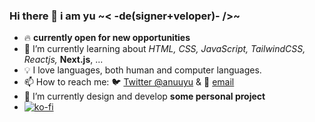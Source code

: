 ### Hi there 👋 i am yu ~< -de(signer+veloper)- />~

- 🔥 **currently open for new opportunities**
- 📖 I’m currently learning about _HTML, CSS, JavaScript, TailwindCSS, Reactjs,_ **Next.js**, ...
- 💡 I love languages, both human and computer languages.
- 📫 How to reach me: 🐦 [Twitter @anuuyu](https://twitter.com/anuuyu) & 📧 [email](mailto:gh@anuu.me)
- 🔨 I’m currently design and develop **some personal project**
- [![ko-fi](https://ko-fi.com/img/githubbutton_sm.svg)](https://ko-fi.com/A0A4CCD5A)
